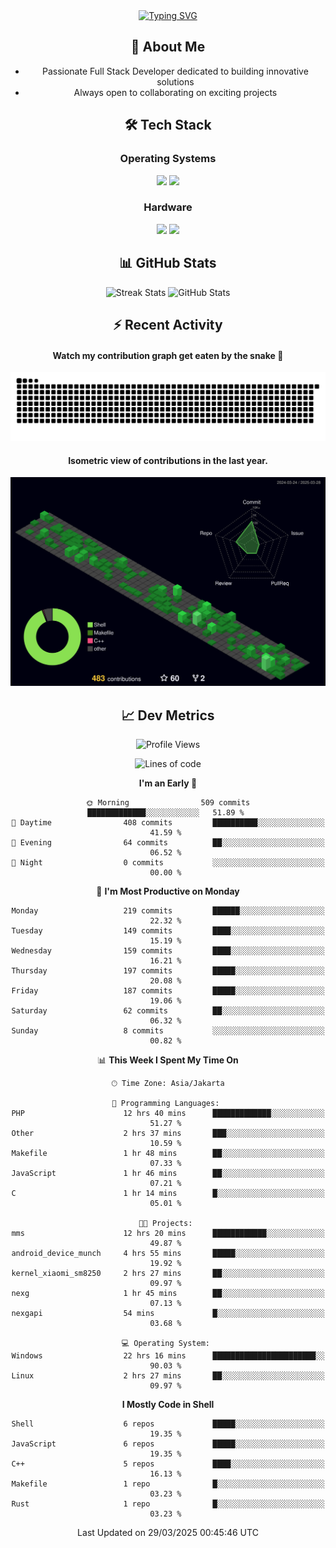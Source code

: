 <div align="center" style="max-width: 900px; margin: auto;">
<a href="https://github.com/thunderkex">
  <img src="https://readme-typing-svg.herokuapp.com?font=Fira+Code&pause=1000&center=true&vCenter=true&width=435&lines=Ha+ha!+I+am+here!;Told+you+a+storm+was+coming!" alt="Typing SVG" />
</a>

## 👋 About Me
- Passionate Full Stack Developer dedicated to building innovative solutions
- Always open to collaborating on exciting projects

## 🛠️ Tech Stack
### Operating Systems
<a href="#"><img src="https://img.shields.io/badge/Linux-FCC624?style=flat&logo=linux&logoColor=black"></a>
<a href="#"><img src="https://img.shields.io/badge/Windows-0078D6?style=flat&logo=windows&logoColor=white"></a>

### Hardware
<a href="#"><img src="https://img.shields.io/badge/Raspberry%20Pi-C51A4A?style=flat&logo=raspberrypi&logoColor=white"></a>
<a href="#"><img src="https://img.shields.io/badge/Arduino-00979D?style=flat&logo=Arduino&logoColor=white"></a>

## 📊 GitHub Stats
<div align="center">
  <img src="https://streak-stats.demolab.com?user=thunderkex&theme=tokyonight-duo&border_radius=20" alt="Streak Stats" />
  <img src="https://github-readme-stats.vercel.app/api?username=thunderkex&show_icons=true&theme=tokyonight&border_radius=20" alt="GitHub Stats" />
</div>

## ⚡ Recent Activity
<h4>Watch my contribution graph get eaten by the snake 🐍</h4>
<img width="600em" alt="thunderkex's Github commit snake" src="https://raw.githubusercontent.com/thunderkex/thunderkex/output/grid-snake-ov.svg" />

<h4>Isometric view of contributions in the last year.</h4>
<a href="./profile-3d-contrib/profile-night-green.svg">
	<img width="600em" src="./profile-3d-contrib/profile-night-green.svg">
</a>

## 📈 Dev Metrics
<!--START_SECTION:waka-->
![Profile Views](http://img.shields.io/badge/Profile%20Views-2-blue)

![Lines of code](https://img.shields.io/badge/From%20Hello%20World%20I%27ve%20Written-3.4%20million%20lines%20of%20code-blue)

**I'm an Early 🐤** 

```text
🌞 Morning                509 commits         █████████████░░░░░░░░░░░░   51.89 % 
🌆 Daytime                408 commits         ██████████░░░░░░░░░░░░░░░   41.59 % 
🌃 Evening                64 commits          ██░░░░░░░░░░░░░░░░░░░░░░░   06.52 % 
🌙 Night                  0 commits           ░░░░░░░░░░░░░░░░░░░░░░░░░   00.00 % 
```
📅 **I'm Most Productive on Monday** 

```text
Monday                   219 commits         ██████░░░░░░░░░░░░░░░░░░░   22.32 % 
Tuesday                  149 commits         ████░░░░░░░░░░░░░░░░░░░░░   15.19 % 
Wednesday                159 commits         ████░░░░░░░░░░░░░░░░░░░░░   16.21 % 
Thursday                 197 commits         █████░░░░░░░░░░░░░░░░░░░░   20.08 % 
Friday                   187 commits         █████░░░░░░░░░░░░░░░░░░░░   19.06 % 
Saturday                 62 commits          ██░░░░░░░░░░░░░░░░░░░░░░░   06.32 % 
Sunday                   8 commits           ░░░░░░░░░░░░░░░░░░░░░░░░░   00.82 % 
```


📊 **This Week I Spent My Time On** 

```text
🕑︎ Time Zone: Asia/Jakarta

💬 Programming Languages: 
PHP                      12 hrs 40 mins      █████████████░░░░░░░░░░░░   51.27 % 
Other                    2 hrs 37 mins       ███░░░░░░░░░░░░░░░░░░░░░░   10.59 % 
Makefile                 1 hr 48 mins        ██░░░░░░░░░░░░░░░░░░░░░░░   07.33 % 
JavaScript               1 hr 46 mins        ██░░░░░░░░░░░░░░░░░░░░░░░   07.21 % 
C                        1 hr 14 mins        █░░░░░░░░░░░░░░░░░░░░░░░░   05.01 % 

🐱‍💻 Projects: 
mms                      12 hrs 20 mins      ████████████░░░░░░░░░░░░░   49.87 % 
android_device_munch     4 hrs 55 mins       █████░░░░░░░░░░░░░░░░░░░░   19.92 % 
kernel_xiaomi_sm8250     2 hrs 27 mins       ██░░░░░░░░░░░░░░░░░░░░░░░   09.97 % 
nexg                     1 hr 45 mins        ██░░░░░░░░░░░░░░░░░░░░░░░   07.13 % 
nexgapi                  54 mins             █░░░░░░░░░░░░░░░░░░░░░░░░   03.68 % 

💻 Operating System: 
Windows                  22 hrs 16 mins      ███████████████████████░░   90.03 % 
Linux                    2 hrs 27 mins       ██░░░░░░░░░░░░░░░░░░░░░░░   09.97 % 
```

**I Mostly Code in Shell** 

```text
Shell                    6 repos             █████░░░░░░░░░░░░░░░░░░░░   19.35 % 
JavaScript               6 repos             █████░░░░░░░░░░░░░░░░░░░░   19.35 % 
C++                      5 repos             ████░░░░░░░░░░░░░░░░░░░░░   16.13 % 
Makefile                 1 repo              █░░░░░░░░░░░░░░░░░░░░░░░░   03.23 % 
Rust                     1 repo              █░░░░░░░░░░░░░░░░░░░░░░░░   03.23 % 
```




 Last Updated on 29/03/2025 00:45:46 UTC
<!--END_SECTION:waka-->
</div>
